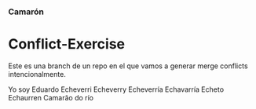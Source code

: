 ### Camarón

# Conflict-Exercise

Este es una branch de un repo en el que vamos a generar merge conflicts intencionalmente.

Yo soy Eduardo Echeverri Echeverry Echeverría Echavarría Echeto Echaurren
Camarão do río